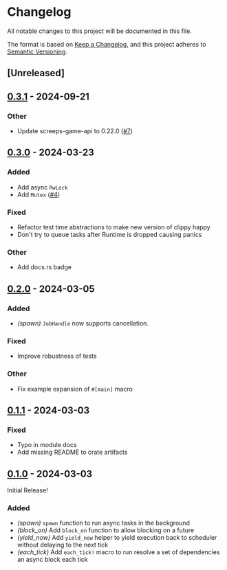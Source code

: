 # Changelog
All notable changes to this project will be documented in this file.

The format is based on [Keep a Changelog](https://keepachangelog.com/en/1.0.0/),
and this project adheres to [Semantic Versioning](https://semver.org/spec/v2.0.0.html).

## [Unreleased]

## [0.3.1](https://github.com/rustyscreeps/screeps-async/compare/screeps-async-v0.3.0...screeps-async-v0.3.1) - 2024-09-21

### Other

- Update screeps-game-api to 0.22.0 ([#7](https://github.com/rustyscreeps/screeps-async/pull/7))

## [0.3.0](https://github.com/rustyscreeps/screeps-async/compare/screeps-async-v0.2.0...screeps-async-v0.3.0) - 2024-03-23

### Added
- Add async `RwLock`
- Add `Mutex` ([#4](https://github.com/rustyscreeps/screeps-async/pull/4))

### Fixed
- Refactor test time abstractions to make new version of clippy happy
- Don't try to queue tasks after Runtime is dropped causing panics

### Other
- Add docs.rs badge

## [0.2.0](https://github.com/rustyscreeps/screeps-async/compare/screeps-async-v0.1.1...screeps-async-v0.2.0) - 2024-03-05

### Added
- *(spawn)* `JobHandle` now supports cancellation.

### Fixed
- Improve robustness of tests

### Other
- Fix example expansion of `#[main]` macro

## [0.1.1](https://github.com/rustyscreeps/screeps-async/compare/screeps-async-v0.1.0...screeps-async-v0.1.1) - 2024-03-03

### Fixed
- Typo in module docs
- Add missing README to crate artifacts

## [0.1.0](https://github.com/rustyscreeps/screeps-async/releases/tag/screeps-async-v0.1.0) - 2024-03-03

Initial Release!

### Added
- *(spawn)* `spawn` function to run async tasks in the background
- *(block_on)* Add `block_on` function to allow blocking on a future
- *(yield_now)* Add `yield_now` helper to yield execution back to scheduler without delaying to the next tick
- *(each_tick)* Add `each_tick!` macro to run resolve a set of dependencies an async block each tick
